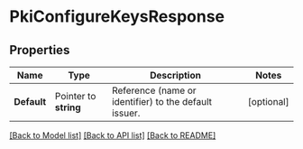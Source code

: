 # PkiConfigureKeysResponse


## Properties

Name | Type | Description | Notes
------------ | ------------- | ------------- | -------------
**Default** | Pointer to **string** | Reference (name or identifier) to the default issuer. | [optional] 





[[Back to Model list]](../README.md#documentation-for-models) [[Back to API list]](../README.md#documentation-for-api-endpoints) [[Back to README]](../README.md)


